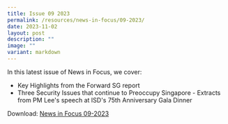 ```yaml
---
title: Issue 09 2023
permalink: /resources/news-in-focus/09-2023/
date: 2023-11-02
layout: post
description: ""
image: ""
variant: markdown
---
```

In this latest issue of News in Focus, we cover:
* Key Highlights from the Forward SG report
* Three Security Issues that continue to Preoccupy Singapore - Extracts from PM Lee's speech at ISD's 75th Anniversary Gala Dinner

Download:
<a target="_blank" href="/files/news-in-focus/2023/news%20in%20focus%2008_23.pdf"> News in Focus 09-2023 </a> 